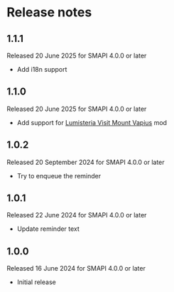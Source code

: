 # Release notes
## 1.1.1
Released 20 June 2025 for SMAPI 4.0.0 or later
* Add i18n support
## 1.1.0
Released 20 June 2025 for SMAPI 4.0.0 or later
* Add support for [Lumisteria Visit Mount Vapius](https://www.nexusmods.com/stardewvalley/mods/9600) mod
## 1.0.2
Released 20 September 2024 for SMAPI 4.0.0 or later
* Try to enqueue the reminder
## 1.0.1
Released 22 June 2024 for SMAPI 4.0.0 or later
* Update reminder text
## 1.0.0
Released 16 June 2024 for SMAPI 4.0.0 or later
* Initial release
